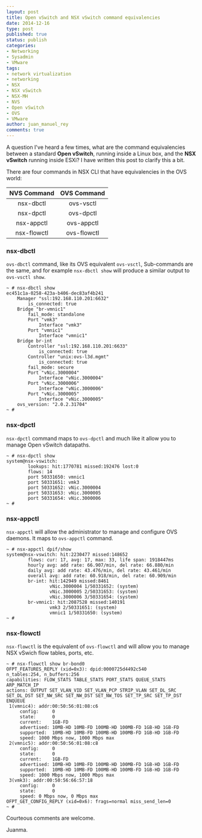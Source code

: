 ```yaml
---
layout: post
title: Open vSwitch and NSX vSwitch command equivalencies
date: 2014-12-16
type: post
published: true
status: publish
categories:
- Networking
- Sysadmin
- VMware
tags:
- network virtualization
- networking
- NSX
- NSX vSwitch
- NSX-MH
- NVS
- Open vSwitch
- OVS
- VMware
author: juan_manuel_rey
comments: true
---
```


A question I've heard a few times, what are the command equivalencies between a standard **Open vSwitch**, running inside a Linux box, and the **NSX vSwitch** running inside ESXi? I have written this post to clarify this a bit.

There are four commands in NSX CLI that have equivalencies in the OVS
world:

  **NVS Command** | **OVS Command**
  :---: | :---:
  nsx-dbctl | ovs-vsctl
  nsx-dpctl | ovs-dpctl
  nsx-appctl | ovs-appctl
  nsx-flowctl | ovs-flowctl

### nsx-dbctl

`ovs-dbctl` command, like its OVS equivalent `ovs-vsctl`, Sub-commands are the same, and for example `nsx-dbctl show` will produce a similar output to `ovs-vsctl show`.

```
~ # nsx-dbctl show
ec451c1a-0258-423a-b406-dec83af4b241
    Manager "ssl:192.168.110.201:6632"
        is_connected: true
    Bridge "br-vmnic1"
        fail_mode: standalone
        Port "vmk3"
            Interface "vmk3"
        Port "vmnic1"
            Interface "vmnic1"
    Bridge br-int
        Controller "ssl:192.168.110.201:6633"
            is_connected: true
        Controller "unix:ovs-l3d.mgmt"
            is_connected: true
        fail_mode: secure
        Port "vNic.3000004"
            Interface "vNic.3000004"
        Port "vNic.3000006"
            Interface "vNic.3000006"
        Port "vNic.3000005"
            Interface "vNic.3000005"
    ovs_version: "2.0.2.31704"
~ #
```

### nsx-dpctl

`nsx-dpctl` command maps to `ovs-dpctl` and much like it allow you to manage Open vSwitch datapaths.

```
~ # nsx-dpctl show
system@nsx-vswitch:
        lookups: hit:1770781 missed:192476 lost:0
        flows: 14
        port 50331650: vmnic1
        port 50331651: vmk3
        port 50331652: vNic.3000004
        port 50331653: vNic.3000005
        port 50331654: vNic.3000006
~ #
```

### nsx-appctl

`nsx-appctl` will allow the administrator to manage and configure OVS daemons. It maps to `ovs-appctl` command.

```
~ # nsx-appctl dpif/show
system@nsx-vswitch: hit:2230477 missed:148652
        flows: cur: 17, avg: 17, max: 33, life span: 1918447ms
        hourly avg: add rate: 66.907/min, del rate: 66.880/min
        daily avg: add rate: 43.476/min, del rate: 43.461/min
        overall avg: add rate: 60.918/min, del rate: 60.909/min
        br-int: hit:142949 missed:8461
                vNic.3000004 1/50331652: (system)
                vNic.3000005 2/50331653: (system)
                vNic.3000006 3/50331654: (system)
        br-vmnic1: hit:2087528 missed:140191
                vmk3 2/50331651: (system)
                vmnic1 1/50331650: (system)
~ #
```

### nsx-flowctl

`nsx-flowctl` is the equivalent of `ovs-flowctl` and will allow you to manage NSX vSwich flow tables, ports, etc.

```
~ # nsx-flowctl show br-bond0
OFPT_FEATURES_REPLY (xid=0x3): dpid:0000725d4492c540
n_tables:254, n_buffers:256
capabilities: FLOW_STATS TABLE_STATS PORT_STATS QUEUE_STATS ARP_MATCH_IP
actions: OUTPUT SET_VLAN_VID SET_VLAN_PCP STRIP_VLAN SET_DL_SRC SET_DL_DST SET_NW_SRC SET_NW_DST SET_NW_TOS SET_TP_SRC SET_TP_DST ENQUEUE
 1(vmnic4): addr:00:50:56:01:08:c6
     config:     0
     state:      0
     current:    1GB-FD
     advertised: 10MB-HD 10MB-FD 100MB-HD 100MB-FD 1GB-HD 1GB-FD
     supported:  10MB-HD 10MB-FD 100MB-HD 100MB-FD 1GB-HD 1GB-FD
     speed: 1000 Mbps now, 1000 Mbps max
 2(vmnic5): addr:00:50:56:01:08:c8
     config:     0
     state:      0
     current:    1GB-FD
     advertised: 10MB-HD 10MB-FD 100MB-HD 100MB-FD 1GB-HD 1GB-FD
     supported:  10MB-HD 10MB-FD 100MB-HD 100MB-FD 1GB-HD 1GB-FD
     speed: 1000 Mbps now, 1000 Mbps max
 3(vmk3): addr:00:50:56:66:57:18
     config:     0
     state:      0
     speed: 0 Mbps now, 0 Mbps max
OFPT_GET_CONFIG_REPLY (xid=0x6): frags=normal miss_send_len=0
~ #
```

Courteous comments are welcome.

Juanma.

